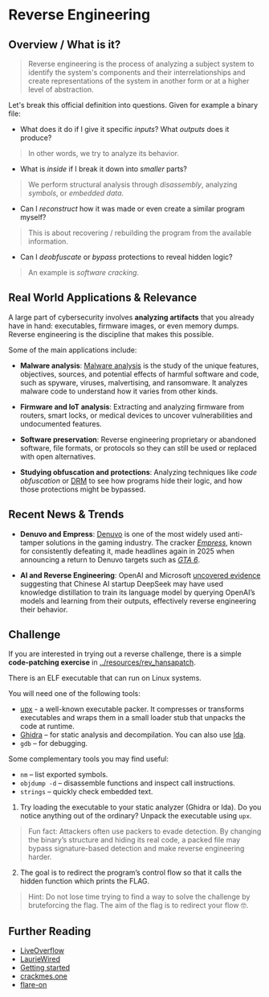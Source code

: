 # Reverse Engineering

## Overview / What is it?

> Reverse engineering is the process of analyzing a subject system to identify the system's components and their interrelationships and create representations of the system in another form or at a higher level of abstraction.

Let's break this official definition into questions. Given for example a binary file:

- What does it do if I give it specific *inputs*? What *outputs* does it produce? 
> In other words, we try to analyze its behavior. 

- What is *inside* if I break it down into *smaller* parts? 
> We perform structural analysis through *disassembly*, analyzing *symbols*, or *embedded data*.

- Can I *reconstruct* how it was made or even create a similar program myself?
> This is about recovering / rebuilding the program from the available information.

- Can I *deobfuscate* or *bypass* protections to reveal hidden logic? 
> An example is *software cracking*.

## Real World Applications & Relevance

A large part of cybersecurity involves **analyzing artifacts** that you already have in hand: executables, firmware images, or even memory dumps. Reverse engineering is the discipline that makes this possible.

Some of the main applications include:

- **Malware analysis**: [Malware analysis](https://www.fortinet.com/resources/cyberglossary/malware-analysis) is the study of the unique features, objectives, sources, and potential effects of harmful software and code, such as spyware, viruses, malvertising, and ransomware. It analyzes malware code to understand how it varies from other kinds.

- **Firmware and IoT analysis**: Extracting and analyzing firmware from routers, smart locks, or medical devices to uncover vulnerabilities and undocumented features.

- **Software preservation**: Reverse engineering proprietary or abandoned software, file formats, or protocols so they can still be used or replaced with open alternatives.

- **Studying obfuscation and protections**: Analyzing techniques like *code obfuscation* or [DRM](https://en.wikipedia.org/wiki/Digital_rights_management) to see how programs hide their logic, and how those protections might be bypassed.

## Recent News & Trends

- **Denuvo and Empress**: [Denuvo](https://en.wikipedia.org/wiki/Denuvo) is one of the most widely used anti-tamper solutions in the gaming industry. The cracker *[Empress](https://www.youtube.com/watch?v=ZUioVa-wdDk)*, known for consistently defeating it, made headlines again in 2025 when announcing a return to Denuvo targets such as [*GTA 6*](https://en.gamegpu.com/game/empress-will-return-to-hack-denuvo-in-2025).

- **AI and Reverse Engineering**: OpenAI and Microsoft [uncovered evidence](https://www.theverge.com/news/601195/openai-evidence-deepseek-distillation-ai-data) suggesting that Chinese AI startup DeepSeek may have used knowledge distillation to train its language model by querying OpenAI’s models and learning from their outputs, effectively reverse engineering their behavior.

## Challenge

If you are interested in trying out a reverse challenge, there is a simple **code-patching exercise** in [../resources/rev_hansapatch](../resources/rev_hansapatch).

There is an ELF executable that can run on Linux systems.

You will need one of the following tools:

* [upx](https://github.com/upx/upx) - a well-known executable packer. It compresses or transforms executables and wraps them in a small loader stub that unpacks the code at runtime.
* [Ghidra](https://ghidra-sre.org/) – for static analysis and decompilation. You can also use [Ida](https://hex-rays.com/ida-free).
* `gdb` – for debugging.

Some complementary tools you may find useful:

* `nm` – list exported symbols.
* `objdump -d` – disassemble functions and inspect call instructions.
* `strings` – quickly check embedded text.


1. Try loading the executable to your static analyzer (Ghidra or Ida). Do you notice anything out of the ordinary? Unpack the executable using `upx`.

>Fun fact: Attackers often use packers to evade detection. By changing the binary’s structure and hiding its real code, a packed file may bypass signature-based detection and make reverse engineering harder.


2. The goal is to redirect the program’s control flow so that it calls the hidden function which prints the FLAG.

>Hint: Do not lose time trying to find a way to solve the challenge by bruteforcing the flag. The aim of the flag is to redirect your flow 🤓. 

## Further Reading

- [LiveOverflow](https://www.youtube.com/watch?v=gPsYkV7-yJk)
- [LaurieWired](https://www.youtube.com/watch?v=RnL5HQfq4Ik)
- [Getting started](https://0xinfection.github.io/reversing/)
- [crackmes.one](https://crackmes.one/)
- [flare-on](https://flare-on.com/)
